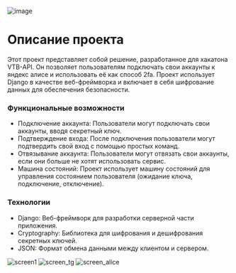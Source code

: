 ![image](https://github.com/user-attachments/assets/74b6709d-b738-4998-a483-9a0e7e016bf1)
# Описание проекта
Этот проект представляет собой решение, разработанное для хакатона VTB-API. Он позволяет пользователям подключать свои аккаунты к яндекс алисе и использовать её как способ 2fa. Проект использует Django в качестве веб-фреймворка и включает в себя шифрование данных для обеспечения безопасности.

### Функциональные возможности
- Подключение аккаунта: Пользователи могут подключать свои аккаунты, вводя секретный ключ.
- Подтверждение входа: После подключения пользователи могут подтвердить свой вход с помощью простых команд.
- Отвязывание аккаунта: Пользователи могут отвязать свои аккаунты, если они больше не хотят использовать сервис.
- Машина состояний: Проект использует машину состояний для управления состоянием пользователя (ожидание ключа, подключение, отключение).
### Технологии
- Django: Веб-фреймворк для разработки серверной части приложения.
- Cryptography: Библиотека для шифрования и дешифрования секретных ключей.
- JSON: Формат обмена данными между клиентом и сервером.



![screen1](https://github.com/user-attachments/assets/2a243b5a-18cd-4648-b5bf-412525c595a1)
![screen_tg](https://github.com/user-attachments/assets/cc7edcaf-ed6e-44ed-abbd-f35945fb277b)
![screen_alice](https://github.com/user-attachments/assets/cf7ec3e8-1926-43f1-86a9-6bd26e20ee82)
